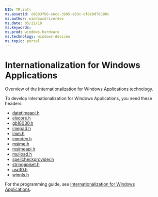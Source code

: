 ```yaml
---
UID: TP:intl
ms.assetid: c8883f60-a6cc-3905-a03c-cf6c9d78580c
ms.author: windowsdriverdev
ms.date: 05/21/18
ms.keywords: 
ms.prod: windows-hardware
ms.technology: windows-devices
ms.topic: portal
---
```


# Internationalization for Windows Applications



Overview of the Internationalization for Windows Applications technology.

To develop Internationalization for Windows Applications, you need these headers:

 * [datetimeapi.h](..\datetimeapi\index.md)
 * [elscore.h](..\elscore\index.md)
 * [gb18030.h](..\gb18030\index.md)
 * [imepad.h](..\imepad\index.md)
 * [imm.h](..\imm\index.md)
 * [immdev.h](..\immdev\index.md)
 * [msime.h](..\msime\index.md)
 * [msimeapi.h](..\msimeapi\index.md)
 * [muiload.h](..\muiload\index.md)
 * [spellcheckprovider.h](..\spellcheckprovider\index.md)
 * [stringapiset.h](..\stringapiset\index.md)
 * [usp10.h](..\usp10\index.md)
 * [winnls.h](..\winnls\index.md)

For the programming guide, see [Internationalization for Windows Applications](https://review.docs.microsoft.com/en-us/win32-test/intl).
